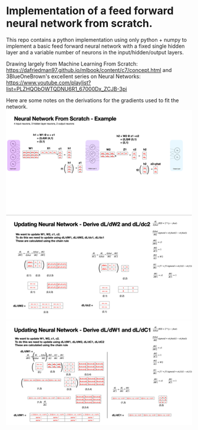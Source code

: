 # Implementation of a feed forward neural network from scratch.

This repo contains a python implementation using only python + numpy to implement a basic feed forward neural network with a fixed single hidden layer and a variable number of neurons in the input/hidden/output layers.

Drawing largely from Machine Learning From Scratch:
https://dafriedman97.github.io/mlbook/content/c7/concept.html
and 3BlueOneBrown's excellent series on Neural Networks:
https://www.youtube.com/playlist?list=PLZHQObOWTQDNU6R1_67000Dx_ZCJB-3pi

Here are some notes on the derivations for the gradients used to fit the network.
![alt text](https://github.com/Trevor16gordon/ff_neural_network_from_scratch/blob/main/images/ffnn_overview.png)
![alt text](https://github.com/Trevor16gordon/ff_neural_network_from_scratch/blob/main/images/ffnn_derive_1.png)
![alt text](https://github.com/Trevor16gordon/ff_neural_network_from_scratch/blob/main/images/ffnn_derive_2.png)
